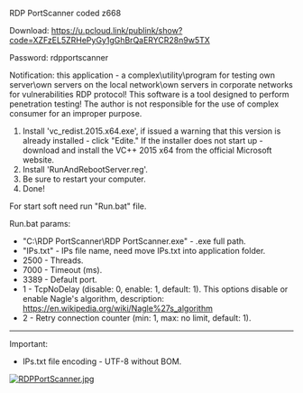 RDP PortScanner coded z668

Download: https://u.pcloud.link/publink/show?code=XZFzEL5ZRHePyGy1gGhBrQaERYCR28n9w5TX

Password: rdpportscanner


Notification: this application - a complex\utility\program for testing own server\own servers on the local network\own servers in corporate networks 
for vulnerabilities RDP protocol! This software is a tool designed to perform penetration testing!
The author is not responsible for the use of complex consumer for an improper purpose.

1) Install 'vc_redist.2015.x64.exe', if issued a warning that this version is already installed - click "Edite."
   If the installer does not start up - download and install the VC++ 2015 x64 from the official Microsoft website.
2) Install 'RunAndRebootServer.reg'.
3) Be sure to restart your computer.
4) Done!

For start soft need run "Run.bat" file.

Run.bat params:
* "C:\RDP PortScanner\RDP PortScanner.exe" - .exe full path.
* "IPs.txt" - IPs file name, need move IPs.txt into application folder.
* 2500 - Threads.
* 7000 - Timeout (ms).
* 3389 - Default port.
* 1 - TcpNoDelay (disable: 0, enable: 1, default: 1). This options disable or enable Nagle's algorithm, description: https://en.wikipedia.org/wiki/Nagle%27s_algorithm
* 2 - Retry connection counter (min: 1, max: no limit, default: 1).

----------------------------------------------
Important:

* IPs.txt file encoding - UTF-8 without BOM.





<a href="https://radikal.host/i/2W4rIE"><img src="https://e.radikal.host/2025/02/11/RDPPortScanner.jpg" alt="RDPPortScanner.jpg" border="0"></a>
